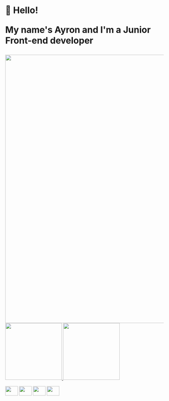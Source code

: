 <h1>
  <p>👾 Hello!</p>
  <p>My name's Ayron and I'm a Junior Front-end developer</p>
</h1>
<img width="850" src="https://videoapi-muybridge.vimeocdn.com/animated-thumbnails/image/74b26c7b-3d7a-4479-abc9-f4947175c142.gif?ClientID=vimeo-core-prod&Date=1697594232&Signature=47f60003a2ffd1d7f1a911dfee71663138431b19">
<div margin="50">
  <a href="https://github.com/mrayronmatos001">
    <img height="180em" src="https://github-readme-stats.vercel.app/api?username=mrayronmatos001&show_icons=true&theme=dark&include_all_commits=true&count_private=true"/>
    <img height="180em" src="https://github-readme-stats.vercel.app/api/top-langs/?username=mrayronmatos001&layout=compact&theme=dark&lang_count=16"/>
  </a>
</div>
<br/>
<div>
  <img height="30" width="40" src="https://cdn.jsdelivr.net/gh/devicons/devicon/icons/html5/html5-original.svg"/>
  <img height="30" width="40" src="https://cdn.jsdelivr.net/gh/devicons/devicon/icons/css3/css3-original.svg"/>
  <img height="30" width="40" src="https://cdn.jsdelivr.net/gh/devicons/devicon/icons/javascript/javascript-original.svg"/>
  <img height="30" width="40" src="https://cdn.jsdelivr.net/gh/devicons/devicon/icons/sass/sass-original.svg"/>          
</div>
<br/>
